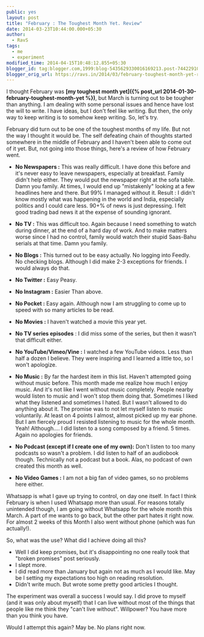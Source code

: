 ```yaml
---
public: yes
layout: post
title: "February : The Toughest Month Yet. Review"
date: 2014-03-23T10:44:00.000+05:30
author:
  - RavS
tags:
  - me
  - experiment
modified_time: 2014-04-15T10:48:12.855+05:30
blogger_id: tag:blogger.com,1999:blog-5435629330016169213.post-7442291082770596708
blogger_orig_url: https://ravs.in/2014/03/february-toughest-month-yet-review.html
---
```


I thought February was **[my toughest month yet]({% post_url 2014-01-30-february-toughest-month-yet %})**, but March is turning out to be tougher than anything. I am dealing with some personal issues and hence have lost the will to write. I have ideas, but I don't feel like writing. But then, the only way to keep writing is to somehow keep writing. So, let's try. 

February did turn out to be one of the toughest months of my life. But not the way I thought it would be. The self defeating chain of thoughts started somewhere in the middle of February and I haven't been able to come out of it yet. But, not going into those things, here's a review of how February went.

- **No Newspapers :** This was really difficult. I have done this before and it's never easy to leave newspapers, especially at breakfast. Family didn't help either. They would put the newspaper right at the sofa table. Damn you family. At times, I would end up "mistakenly" looking at a few headlines here and there. But 99% I managed without it. Result : I didn't know mostly what was happening in the world and India, especially politics and I could care less. 90+% of news is just depressing. I felt good trading bad news it at the expense of sounding ignorant.  

- **No TV :** This was difficult too. Again because I need something to watch during dinner, at the end of a hard day of work. And to make matters worse since I had no control, family would watch their stupid Saas-Bahu serials at that time. Damn you family. 

- **No Blogs :** This turned out to be easy actually. No logging into Feedly. No checking blogs. Although I did make 2-3 exceptions for friends. I would always do that.

- **No Twitter :** Easy Peasy.

- **No Instagram :** Easier Than above.

- **No Pocket :** Easy again. Although now I am struggling to come up to speed with so many articles to be read.

- **No Movies :** I haven't watched a movie this year yet.

- **No TV series episodes** : I did miss some of the series, but then it wasn't that difficult either.

- **No YouTube/Vimeo/Vine :** I watched a few YouTube videos. Less than half a dozen I believe. They were inspiring and I learned a little too, so I won't apologize.

- **No Music :** By far the hardest item in this list. Haven't attempted going without music before. This month made me realize how much I enjoy music. And it's not like I went without music completely. People nearby would listen to music and I won't stop them doing that. Sometimes I liked what they listened and sometimes I hated. But I wasn't allowed to do anything about it. The promise was to not let myself listen to music voluntarily. At least on 4 points I almost, almost picked up my ear phone. But I am fiercely proud I resisted listening to music for the whole month. Yeah! Although.... I did listen to a song composed by a friend. 5 times. Again no apologies for friends.

- **No Podcast (except if I create one of my own):** Don't listen to too many podcasts so wasn't a problem. I did listen to half of an audiobook though. Technically not a podcast but a book. Alas, no podcast of own created this month as well. 

- **No Video Games :** I am not a big fan of video games, so no problems here either.

Whatsapp is what I gave up trying to control, on day one itself. In fact I think February is when I used Whatsapp more than usual. For reasons totally unintended though, I am going without Whatsapp for the whole month this March. A part of me wants to go back, but the other part hates it right now. For almost 2 weeks of this Month I also went without phone (which was fun actually!). 


So, what was the use? What did I achieve doing all this?

- Well I did keep promises, but it's disappointing no one really took that "broken promises" post seriously.
- I slept more.
- I did read more than January but again not as much as I would like. May be I setting my expectations too high on reading resolution.
- Didn't write much. But wrote some pretty good articles I thought.

The experiment was overall a success I would say. I did prove to myself (and it was only about myself) that I can live without most of the things that people like me think they "can't live without". Willpower? You have more than you think you have.

Would I attempt this again? May be. No plans right now.
